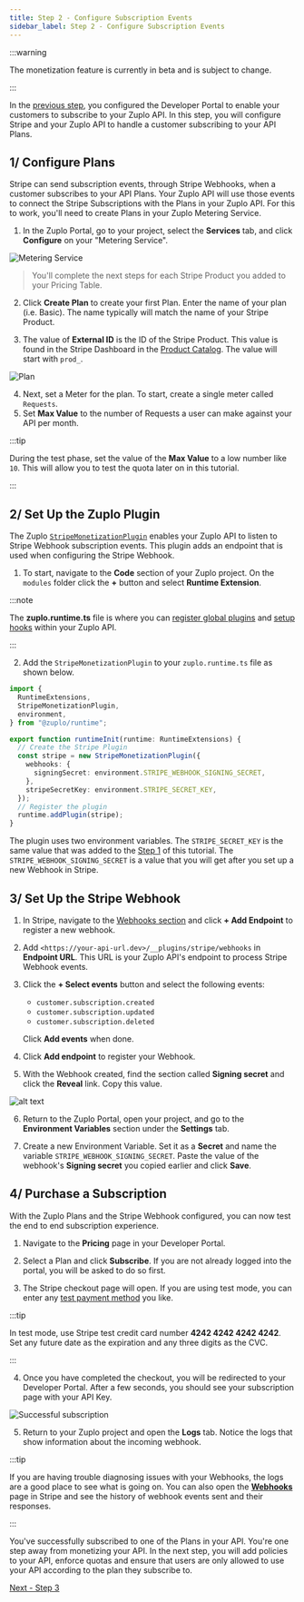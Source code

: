 ```yaml
---
title: Step 2 - Configure Subscription Events
sidebar_label: Step 2 - Configure Subscription Events
---
```


:::warning

The monetization feature is currently in beta and is subject to change.

:::

In the [previous step](./monetization-dev-portal-setup.md), you configured the
Developer Portal to enable your customers to subscribe to your Zuplo API. In
this step, you will configure Stripe and your Zuplo API to handle a customer
subscribing to your API Plans.

## 1/ Configure Plans

Stripe can send subscription events, through Stripe Webhooks, when a customer
subscribes to your API Plans. Your Zuplo API will use those events to connect
the Stripe Subscriptions with the Plans in your Zuplo API. For this to work,
you'll need to create Plans in your Zuplo Metering Service.

1. In the Zuplo Portal, go to your project, select the **Services** tab, and
   click **Configure** on your "Metering Service".

![Metering Service](../../public/media/monetization-webhook-setup/image.png)

> You'll complete the next steps for each Stripe Product you added to your
> Pricing Table.

2. Click **Create Plan** to create your first Plan. Enter the name of your plan
   (i.e. Basic). The name typically will match the name of your Stripe Product.

3. The value of **External ID** is the ID of the Stripe Product. This value is
   found in the Stripe Dashboard in the
   [Product Catalog](https://dashboard.stripe.com/products). The value will
   start with `prod_`.

![Plan](../../public/media/monetization-webhook-setup/image-1.png)

4. Next, set a Meter for the plan. To start, create a single meter called
   `Requests`.
5. Set **Max Value** to the number of Requests a user can make against your API
   per month.

:::tip

During the test phase, set the value of the **Max Value** to a low number like
`10`. This will allow you to test the quota later on in this tutorial.

:::

## 2/ Set Up the Zuplo Plugin

The Zuplo
[`StripeMonetizationPlugin`](/docs/articles/stripe-monetization-plugin.md)
enables your Zuplo API to listen to Stripe Webhook subscription events. This
plugin adds an endpoint that is used when configuring the Stripe Webhook.

1. To start, navigate to the **Code** section of your Zuplo project. On the
   `modules` folder click the **+** button and select **Runtime Extension**.

:::note

The **zuplo.runtime.ts** file is where you can
[register global plugins](https://zuplo.com/docs/articles/runtime-extensions#plugin-and-handler-extensions)
and [setup hooks](https://zuplo.com/docs/articles/runtime-extensions#hooks)
within your Zuplo API.

:::

2. Add the `StripeMonetizationPlugin` to your `zuplo.runtime.ts` file as shown
   below.

```ts
import {
  RuntimeExtensions,
  StripeMonetizationPlugin,
  environment,
} from "@zuplo/runtime";

export function runtimeInit(runtime: RuntimeExtensions) {
  // Create the Stripe Plugin
  const stripe = new StripeMonetizationPlugin({
    webhooks: {
      signingSecret: environment.STRIPE_WEBHOOK_SIGNING_SECRET,
    },
    stripeSecretKey: environment.STRIPE_SECRET_KEY,
  });
  // Register the plugin
  runtime.addPlugin(stripe);
}
```

The plugin uses two environment variables. The `STRIPE_SECRET_KEY` is the same
value that was added to the
[Step 1](/docs/articles/monetization-dev-portal-setup.md) of this tutorial. The
`STRIPE_WEBHOOK_SIGNING_SECRET` is a value that you will get after you set up a
new Webhook in Stripe.

## 3/ Set Up the Stripe Webhook

1. In Stripe, navigate to the
   [Webhooks section](https://dashboard.stripe.com/test/webhooks) and click **+
   Add Endpoint** to register a new webhook.

2. Add `<https://your-api-url.dev>/__plugins/stripe/webhooks` in **Endpoint
   URL**. This URL is your Zuplo API's endpoint to process Stripe Webhook
   events.

3. Click the **+ Select events** button and select the following events:

   - `customer.subscription.created`
   - `customer.subscription.updated`
   - `customer.subscription.deleted`

   Click **Add events** when done.

4. Click **Add endpoint** to register your Webhook.

5. With the Webhook created, find the section called **Signing secret** and
   click the **Reveal** link. Copy this value.

![alt text](../../public/media/monetization-webhook-setup/image-2.png)

6. Return to the Zuplo Portal, open your project, and go to the **Environment
   Variables** section under the **Settings** tab.

7. Create a new Environment Variable. Set it as a **Secret** and name the
   variable `STRIPE_WEBHOOK_SIGNING_SECRET`. Paste the value of the webhook's
   **Signing secret** you copied earlier and click **Save**.

## 4/ Purchase a Subscription

With the Zuplo Plans and the Stripe Webhook configured, you can now test the end
to end subscription experience.

1. Navigate to the **Pricing** page in your Developer Portal.

2. Select a Plan and click **Subscribe**. If you are not already logged into the
   portal, you will be asked to do so first.

3. The Stripe checkout page will open. If you are using test mode, you can enter
   any [test payment method](https://docs.stripe.com/testing) you like.

:::tip

In test mode, use Stripe test credit card number **4242 4242 4242 4242**. Set
any future date as the expiration and any three digits as the CVC.

:::

4. Once you have completed the checkout, you will be redirected to your
   Developer Portal. After a few seconds, you should see your subscription page
   with your API Key.

![Successful subscription](../../public/media/monetization-webhook-setup/image-3.png)

5. Return to your Zuplo project and open the **Logs** tab. Notice the logs that
   show information about the incoming webhook.

:::tip

If you are having trouble diagnosing issues with your Webhooks, the logs are a
good place to see what is going on. You can also open the
[**Webhooks**](https://dashboard.stripe.com/webhooks) page in Stripe and see the
history of webhook events sent and their responses.

:::

You've successfully subscribed to one of the Plans in your API. You're one step
away from monetizing your API. In the next step, you will add policies to your
API, enforce quotas and ensure that users are only allowed to use your API
according to the plan they subscribe to.

[Next - Step 3](./monetization-policy-setup.md)
